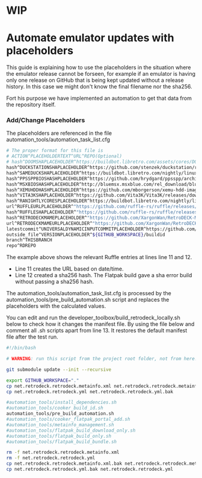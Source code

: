 # WIP

# Automate emulator updates with placeholders
This guide is explaining how to use the placeholders in the situation where the emulator release cannot be forseen, for example if an emulator is having only one release on GitHub that is being kept updated without a release history.
In this case we might don't know the final filename nor the sha256.

Fort his purpose we have implemented an automation to get that data from the repository itself.

### Add/Change Placeholders

The placeholders are referenced in the file automation_tools/automation_task_list.cfg

``` bash linenums="1"
# The proper format for this file is
# ACTION^PLACEHOLDERTEXT^URL^REPO(Optional)
# hash^DOOMSHAPLACEHOLDER^https://buildbot.libretro.com/assets/cores/DOOM/Doom%20%28Shareware%29.zip
hash^DUCKSTATIONSHAPLACEHOLDER^https://github.com/stenzek/duckstation/releases/download/preview/DuckStation-x64.AppImage
hash^SAMEDUCKSHAPLACEHOLDER^https://buildbot.libretro.com/nightly/linux/x86_64/latest/sameduck_libretro.so.zip
hash^PPSSPPBIOSHASHPLACEHOLDER^https://github.com/hrydgard/ppsspp/archive/refs/heads/master.zip
hash^MSXBIOSHASHPLACEHOLDER^http://bluemsx.msxblue.com/rel_download/blueMSXv282full.zip
hash^XEMUHDDHASHPLACEHOLDER^https://github.com/mborgerson/xemu-hdd-image/releases/latest/download/xbox_hdd.qcow2.zip
hash^VITA3KSHAPLACEHOLDER^https://github.com/Vita3K/Vita3K/releases/download/continuous/ubuntu-latest.zip
hash^RANIGHTLYCORESPLACEHOLDER^https://buildbot.libretro.com/nightly/linux/x86_64/RetroArch_cores.7z
url^RUFFLEURLPLACEHOLDER^"https://github.com/ruffle-rs/ruffle/releases/download/$(git ls-remote --tags https://github.com/ruffle-rs/ruffle.git | tail -n 1 | cut -f2 | sed 's|refs/tags/||')/ruffle-$(git ls-remote https://github.com/ruffle-rs/ruffle.git | tail -n 1 | cut -f2 | sed -E 's|refs/tags/||; s/-/_/2; s/-/_/2')-linux-x86_64.tar.gz"
hash^RUFFLESHAPLACEHOLDER^"https://github.com/ruffle-rs/ruffle/releases/download/$(git ls-remote --tags https://github.com/ruffle-rs/ruffle.git | tail -n 1 | cut -f2 | sed 's|refs/tags/||')/ruffle-$(git ls-remote https://github.com/ruffle-rs/ruffle.git | tail -n 1 | cut -f2 | sed -E 's|refs/tags/||; s/-/_/2; s/-/_/2')-linux-x86_64.tar.gz"
hash^RETRODECKMAMEPLACEHOLDER^"https://github.com/XargonWan/RetroDECK-MAME/releases/download/$(curl -s https://api.github.com/repos/XargonWan/RetroDECK-MAME/releases/latest | grep -oP '"tag_name": "\K(.*?)(?=")')/RetroDECK-MAME-Artifact.tar.gz"
url^RETRODECKMAMEURLPLACEHOLDER^"https://github.com/XargonWan/RetroDECK-MAME/releases/download/$(curl -s https://api.github.com/repos/XargonWan/RetroDECK-MAME/releases/latest | grep -oP '"tag_name": "\K(.*?)(?=")')/RetroDECK-MAME-Artifact.tar.gz"
latestcommit^UNIVERSALDYNAMICINPUTCOMMITPLACEHOLDER^https://github.com/Venomalia/UniversalDynamicInput^main
outside_file^VERSIONPLACEHOLDER^${GITHUB_WORKSPACE}/buildid
branch^THISBRANCH
repo^RDREPO
```

The example above shows the relevant Ruffle entries at lines line 11 and 12.

 * Line 11 creates the URL based on date/time.
 * Line 12 created a sha256 hash. The Flatpak build gave a sha error build without passing a sha256 hash.

The automation_tools/automation_task_list.cfg is processed by the automation_tools/pre_build_automation.sh script and replaces the placeholders with the calculated values.

You can edit and run the developer_toolbox/build_retrodeck_locally.sh below to check how it changes the manifest file. By using the file below and comment all .sh scripts apart from line 13. It restores the default manifest file after the test run.

```bash linenums="1"
#!/bin/bash

# WARNING: run this script from the project root folder, not from here!!

git submodule update --init --recursive

export GITHUB_WORKSPACE="."
cp net.retrodeck.retrodeck.metainfo.xml net.retrodeck.retrodeck.metainfo.xml.bak
cp net.retrodeck.retrodeck.yml net.retrodeck.retrodeck.yml.bak

#automation_tools/install_dependencies.sh
#automation_tools/cooker_build_id.sh
automation_tools/pre_build_automation.sh
#automation_tools/cooker_flatpak_portal_add.sh
#automation_tools/metainfo_management.sh
#automation_tools/flatpak_build_download_only.sh
#automation_tools/flatpak_build_only.sh
#automation_tools/flatpak_build_bundle.sh

rm -f net.retrodeck.retrodeck.metainfo.xml 
rm -f net.retrodeck.retrodeck.yml
cp net.retrodeck.retrodeck.metainfo.xml.bak net.retrodeck.retrodeck.metainfo.xml
cp net.retrodeck.retrodeck.yml.bak net.retrodeck.retrodeck.yml
```